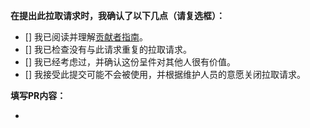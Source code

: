 **在提出此拉取请求时，我确认了以下几点（请复选框）：**

- [] 我已阅读并理解[贡献者指南](./CONTRIBUTING.md)。
- [] 我已检查没有与此请求重复的拉取请求。
- [] 我已经考虑过，并确认这份呈件对其他人很有价值。
- [] 我接受此提交可能不会被使用，并根据维护人员的意愿关闭拉取请求。

**填写PR内容：**

-

